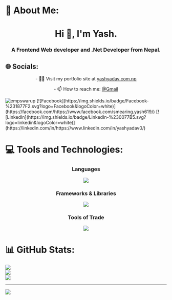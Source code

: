 # 💫 About Me:
<h1 align="center" >Hi 👋, I'm Yash.</h1>
<h3 align="center">A Frontend Web developer and .Net Developer from Nepal.</h3>


## 🌐 Socials:

<p align="center">- 👨‍💻 Visit my portfolio site at <a href="https://www.yashyadav.com.np/" target="blank">yashyadav.com.np</a> </p>
<p align="center">- 📫 How to reach me: <a href="mailto:yashsnab0@gmail.com">@Gmail</a> </p>


<img src="https://komarev.com/ghpvc/?username=Yash-Yadav-0&label=Profile%20views&color=0e75b6&style=flat" alt="empswarup" />
[![Facebook](https://img.shields.io/badge/Facebook-%231877F2.svg?logo=Facebook&logoColor=white)](https://facebook.com/https://www.facebook.com/smearing.yash619/) [![LinkedIn](https://img.shields.io/badge/LinkedIn-%230077B5.svg?logo=linkedin&logoColor=white)](https://linkedin.com/in/https://www.linkedin.com/in/yashyadav0/)

# 💻 Tools and Technologies:
<div align="center">
<h3>Languages</h3>
  <a href="https://skillicons.dev">
    <img src="https://skillicons.dev/icons?i=cs,c,cpp,js,py,html,css,sass&perline=4" />
  </a>
<h3>Frameworks & Libraries</h3>
  <a href="https://skillicons.dev">
    <img src="https://skillicons.dev/icons?i=dotnet,react,nextjs,django,nodejs,bootstrap,materialui,vite,redux,firebase,redis,sqlite,postgres,mysql,rabbitmq,&perline=6" />
  </a>  
<h3>Tools of Trade </h3>
  <a href="https://skillicons.dev">
    <img src="https://skillicons.dev/icons?i=nginx,npm,yarn,docker,githubactions,kubernetes,aws,azure,postman,git,gitlab,visualstudio,vscode&perline=5" />
  </a>
</div>


# 📊 GitHub Stats:
![](https://github-readme-stats.vercel.app/api?username=Yash-Yadav-0&theme=dark&hide_border=false&include_all_commits=false&count_private=false)<br/>
![](https://github-readme-streak-stats.herokuapp.com/?user=Yash-Yadav-0&theme=dark&hide_border=false)<br/>
![](https://github-readme-stats.vercel.app/api/top-langs/?username=Yash-Yadav-0&theme=dark&hide_border=false&include_all_commits=false&count_private=false&layout=compact)

---
[![](https://visitcount.itsvg.in/api?id=Yash-Yadav-0&icon=1&color=6)](https://visitcount.itsvg.in)

<!-- Proudly created with GPRM ( https://gprm.itsvg.in ) -->
